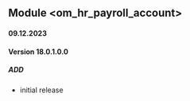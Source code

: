 ## Module <om_hr_payroll_account>

#### 09.12.2023
#### Version 18.0.1.0.0
##### ADD
- initial release
